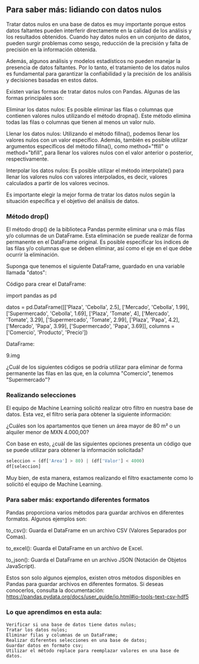 ## Para saber más: lidiando con datos nulos

Tratar datos nulos en una base de datos es muy importante porque estos datos faltantes pueden interferir directamente en la calidad de los análisis y los resultados obtenidos. Cuando hay datos nulos en un conjunto de datos, pueden surgir problemas como sesgo, reducción de la precisión y falta de precisión en la información obtenida.

Además, algunos análisis y modelos estadísticos no pueden manejar la presencia de datos faltantes. Por lo tanto, el tratamiento de los datos nulos es fundamental para garantizar la confiabilidad y la precisión de los análisis y decisiones basadas en estos datos.

Existen varias formas de tratar datos nulos con Pandas. Algunas de las formas principales son:

Eliminar los datos nulos: Es posible eliminar las filas o columnas que contienen valores nulos utilizando el método dropna(). Este método elimina todas las filas o columnas que tienen al menos un valor nulo.

Llenar los datos nulos: Utilizando el método fillna(), podemos llenar los valores nulos con un valor específico. Además, también es posible utilizar argumentos específicos del método fillna(), como method="ffill" o method="bfill", para llenar los valores nulos con el valor anterior o posterior, respectivamente.

Interpolar los datos nulos: Es posible utilizar el método interpolate() para llenar los valores nulos con valores interpolados, es decir, valores calculados a partir de los valores vecinos.

Es importante elegir la mejor forma de tratar los datos nulos según la situación específica y el objetivo del análisis de datos.

### Método drop()

El método drop() de la biblioteca Pandas permite eliminar una o más filas y/o columnas de un DataFrame. Esta eliminación se puede realizar de forma permanente en el DataFrame original. Es posible especificar los índices de las filas y/o columnas que se deben eliminar, así como el eje en el que debe ocurrir la eliminación.

Suponga que tenemos el siguiente DataFrame, guardado en una variable llamada "datos":

Código para crear el DataFrame:

import pandas as pd

datos = pd.DataFrame([['Plaza', 'Cebolla', 2.5], 
                      ['Mercado', 'Cebolla', 1.99], 
                      ['Supermercado', 'Cebolla', 1.69], 
                      ['Plaza', 'Tomate', 4], 
                      ['Mercado', 'Tomate', 3.29], 
                      ['Supermercado', 'Tomate', 2.99], 
                      ['Plaza', 'Papa', 4.2], 
                      ['Mercado', 'Papa', 3.99], 
                      ['Supermercado', 'Papa', 3.69]],
                      columns = ['Comercio', 'Producto', 'Precio'])

DataFrame:

9.img[](p0oae5yk.png)

¿Cuál de los siguientes códigos se podría utilizar para eliminar de forma permanente las filas en las que, en la columna "Comercio", tenemos "Supermercado"?

[](Metodo_drop.py)

### Realizando selecciones

El equipo de Machine Learning solicitó realizar otro filtro en nuestra base de datos. Esta vez, el filtro sería para obtener la siguiente información:

¿Cuáles son los apartamentos que tienen un área mayor de 80 m² o un alquiler menor de MXN 4.000,00?

Con base en esto, ¿cuál de las siguientes opciones presenta un código que se puede utilizar para obtener la información solicitada?
```python
seleccion = (df['Area'] > 80) | (df['Valor'] < 4000)
df[seleccion]
```

Muy bien, de esta manera, estamos realizando el filtro exactamente como lo solicitó el equipo de Machine Learning.

###  Para saber más: exportando diferentes formatos

Pandas proporciona varios métodos para guardar archivos en diferentes formatos. Algunos ejemplos son:

to_csv(): Guarda el DataFrame en un archivo CSV (Valores Separados por Comas).

to_excel(): Guarda el DataFrame en un archivo de Excel.

to_json(): Guarda el DataFrame en un archivo JSON (Notación de Objetos JavaScript).

Estos son solo algunos ejemplos, existen otros métodos disponibles en Pandas para guardar archivos en diferentes formatos. Si deseas conocerlos, consulta la documentación: https://pandas.pydata.org/docs/user_guide/io.html#io-tools-text-csv-hdf5

### Lo que aprendimos en esta aula:

    Verificar si una base de datos tiene datos nulos;
    Tratar los datos nulos;
    Eliminar filas y columnas de un DataFrame;
    Realizar diferentes selecciones en una base de datos;
    Guardar datos en formato csv;
    Utilizar el método replace para reemplazar valores en una base de datos.

